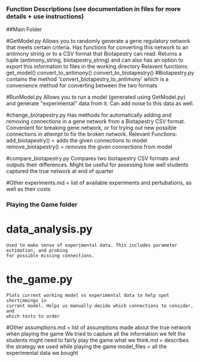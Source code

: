 ### Function Descriptions (see documentation in files for more details + use instructions)

##Main Folder

#GetModel.py
	Allows you to randomly generate a gene regulatory network that meets certain criteria.
	Has functions for converting this network to an antimony string or to a 
	CSV format that Biotapestry can read. Returns a tuple (antimony_string, biotapestry_string)
	and can also has an option to export this information to files in the working directory
	Relavent functions:
		get_model()
		convert_to_antimony()
		convert_to_biotapestry()
#Biotapestry.py
	contains the method 'convert_biotapestry_to_antimony' which is a convenience method
	for converting between the two formats


#RunModel.py
	Allows you to run a model (generated using GetModel.py) and generate "experimental"
	data from it. Can add noise to this data as well.

#change_biotapestry.py
	Has methods for automatically adding and removing connections in a gene network
	from a Biotapestry CSV format. Convenient for breaking gene network, or for
	trying out new possible connections in attempt to fix the broken network.
	Relevant Functions:
		add_biotapestry() = adds the given connections to model
		remove_biotapestry() = removes the given connections from model

#compare_biotapestry.py
	Compares two biotapestry CSV formats and outputs their differences.
	Might be useful for assessing how well students captured the true network
	at end of quarter

#Other
	experiments.md = list of available experiments and pertubations, as well as their costs


### Playing the Game folder

# data_analysis.py
	Used to make sense of experimental data. This includes parameter estimation, and probing
	for possible missing connections.

# the_game.py
	Plots current working model vs experimental data to help spot shortcomings in 
	current model. Helps us manually decide which connections to consider, and
	which tests to order

#Other
	assumptions.md = list of assumptions made about the true network when playing the game
			We tried to capture all the information we felt the students might need
			to fairly play the game
	what we think.md = describes the strategy we used while playing the game
	model_files = all the experimental data we bought
